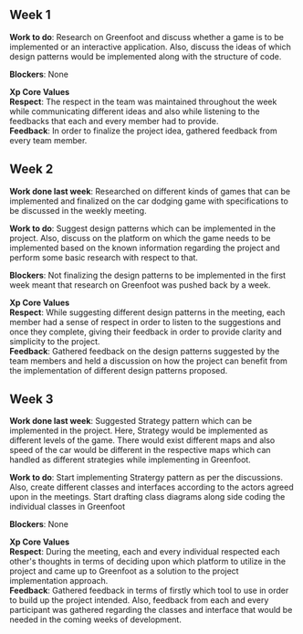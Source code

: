 ## Week 1

**Work to do**: Research on Greenfoot and discuss whether a game is to be implemented or an interactive application. Also, discuss the ideas of which design patterns would be implemented along with the structure of code.

**Blockers**: None

**Xp Core Values**<br>
**Respect**: The respect in the team was maintained throughout the week while communicating different ideas and also while listening to the feedbacks that each and every member had to provide.
<br>
**Feedback**: In order to finalize the project idea, gathered feedback from every team member.

## Week 2

**Work done last week**: Researched on different kinds of games that can be implemented and finalized on the car dodging game with specifications to be discussed in the weekly meeting.  

**Work to do**: Suggest design patterns which can be implemented in the project. Also, discuss on the platform on which the game needs to be implemented based on the known information regarding the project and perform some basic research with respect to that.

**Blockers**: Not finalizing the design patterns to be implemented in the first week meant that research on Greenfoot was pushed back by a week.

**Xp Core Values**<br>
**Respect**: While suggesting different design patterns in the meeting, each member had a sense of respect in order to listen to the suggestions and once they complete, giving their feedback in order to provide clarity and simplicity to the project. 
<br>
**Feedback**: Gathered feedback on the design patterns suggested by the team members and held a discussion on how the project can benefit from the implementation of different design patterns proposed.

## Week 3

**Work done last week**: Suggested Strategy pattern which can be implemented in the project. Here, Strategy would be implemented as different levels of the game. There would exist different maps and also speed of the car would be different in the respective maps which can handled as different strategies while implementing in Greenfoot.  

**Work to do**: Start implementing Stratergy pattern as per the discussions. Also, create different classes and interfaces according to the actors agreed upon in the meetings. Start drafting class diagrams along side coding the individual classes in Greenfoot  

**Blockers**: None

**Xp Core Values**<br>
**Respect**: During the meeting, each and every individual respected each other's thoughts in terms of deciding upon which platform to utilize in the project and came up to Greenfoot as a solution to the project implementation approach.
<br>
**Feedback**: Gathered feedback in terms of firstly which tool to use in order to build up the project intended. Also, feedback from each and every participant was gathered regarding the classes and interface that would be needed in the coming weeks of development.